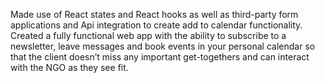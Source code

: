 Made use of React states and React hooks as well as third-party form applications
and Api integration to create add to calendar functionality.
Created a fully functional web app with the ability to subscribe to a newsletter, leave
messages and book events in your personal calendar so that the client doesn’t miss any
important get-togethers and can interact with the NGO as they see fit.
